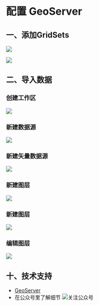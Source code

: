 # 配置 GeoServer

## 一、添加GridSets
![](./images/geoserver/0-1.webp)

![](./images/geoserver/0-2.webp)

## 二、导入数据

### 创建工作区
![](./images/geoserver/1.webp)

### 新建数据源
![](./images/geoserver/2.webp)

### 新建矢量数据源
![](./images/geoserver/3.webp)

### 新建图层
![](./images/geoserver/4.webp)

### 新建图层
![](./images/geoserver/5.webp)

### 编辑图层
![](./images/geoserver/6.webp)


## 十、技术支持
- [GeoServer](https://geoserver.org/)
- 在公众号里了解细节
![关注公众号](./images/official_qrcode.webp)

